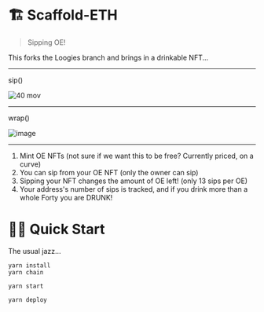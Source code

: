 # 🏗 Scaffold-ETH

> Sipping OE!

This forks the Loogies branch and brings in a drinkable NFT...

---

sip()

![40 mov](https://user-images.githubusercontent.com/2653167/146295000-80a561f8-6b6c-4c6e-9e3b-fc29cb398019.gif)

---

wrap()

 ![image](https://user-images.githubusercontent.com/2653167/146295077-ad7fcd07-2c90-4942-af2f-9782442e3192.png)

---

1. Mint OE NFTs (not sure if we want this to be free? Currently priced, on a curve)
2. You can sip from your OE NFT (only the owner can sip)
3. Sipping your NFT changes the amount of OE left! (only 13 sips per OE)
4. Your address's number of sips is tracked, and if you drink more than a whole Forty you are DRUNK!


# 🏄‍♂️ Quick Start

The usual jazz...

```
yarn install
yarn chain
```

```
yarn start
```

```
yarn deploy
```
